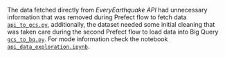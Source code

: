 The data fetched directly from *EveryEarthquake API* had unnecessary information that was removed during Prefect flow to fetch data [`api_to_gcs.py`](prefect/flows), additionally, the dataset needed some initial cleaning that was taken care during the second Prefect flow to load data into Big Query [`gcs_to_bq.py`](prefect/flows). 
For mode information check the notebook [`api_data_exploration.ipynb`](api_data_exploration.ipynb).
